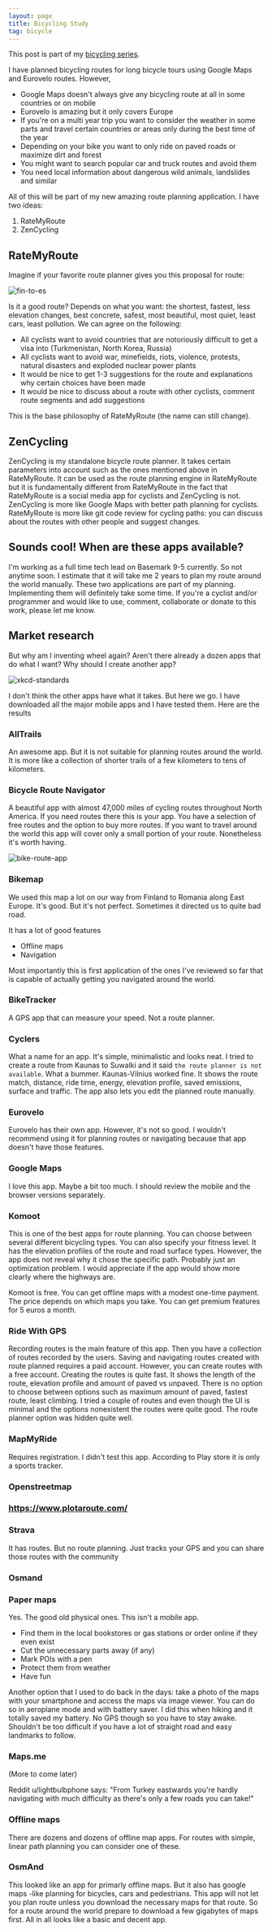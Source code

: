 ```yaml
---
layout: page
title: Bicycling Study
tag: bicycle
---
```


This post is part of my [bicycling series](https://hyrtsi.github.io/bicycling/).

I have planned bicycling routes for long bicycle tours using Google Maps and Eurovelo routes.
However,
- Google Maps doesn't always give any bicycling route at all in some countries or on mobile
- Eurovelo is amazing but it only covers Europe
- If you're on a multi year trip you want to consider the weather in some parts and travel certain countries or areas only during the best time of the year
- Depending on your bike you want to only ride on paved roads or maximize dirt and forest
- You might want to search popular car and truck routes and avoid them
- You need local information about dangerous wild animals, landslides and similar

All of this will be part of my new amazing route planning application. I have two ideas:

1. RateMyRoute
2. ZenCycling

## RateMyRoute

Imagine if your favorite route planner gives you this proposal for route:

![fin-to-es]({{site.baseurl}}/assets/fin-to-es.jpg)

Is it a good route?
Depends on what you want: the shortest, fastest, less elevation changes, best concrete, safest, most beautiful, most quiet, least cars, least pollution.
We can agree on the following:
- All cyclists want to avoid countries that are notoriously difficult to get a visa into (Turkmenistan, North Korea, Russia)
- All cyclists want to avoid war, minefields, riots, violence, protests, natural disasters and exploded nuclear power plants
- It would be nice to get 1-3 suggestions for the route and explanations why certain choices have been made
- It would be nice to discuss about a route with other cyclists, comment route segments and add suggestions

This is the base philosophy of RateMyRoute (the name can still change).

## ZenCycling

ZenCycling is my standalone bicycle route planner. It takes certain parameters into account such as the ones mentioned above in RateMyRoute.
It can be used as the route planning engine in RateMyRoute but it is fundamentally different from RateMyRoute in the fact that RateMyRoute is a social media app for cyclists and ZenCycling is not.
ZenCycling is more like Google Maps with better path planning for cyclists.
RateMyRoute is more like git code review for cycling paths: you can discuss about the routes with other people and suggest changes.

## Sounds cool! When are these apps available?

I'm working as a full time tech lead on Basemark 9-5 currently. So not anytime soon. I estimate that it will take me 2 years to plan my route around the world manually. These two applications are part of my planning. Implementing them will definitely take some time.
If you're a cyclist and/or programmer and would like to use, comment, collaborate or donate to this work, please let me know.

## Market research

But why am I inventing wheel again? Aren't there already a dozen apps that do what I want? Why should I create another app?

![xkcd-standards](https://imgs.xkcd.com/comics/standards.png)

I don't think the other apps have what it takes. But here we go. I have downloaded all the major mobile apps and I have tested them. Here are the results


### AllTrails

An awesome app. But it is not suitable for planning routes around the world. It is more like a collection of shorter trails of a few kilometers to tens of kilometers.

### Bicycle Route Navigator

A beautiful app with almost 47,000 miles of cycling routes throughout North America. If you need routes there this is your app. You have a selection of free routes and the option to buy more routes. If you want to travel around the world this app will cover only a small portion of your route. Nonetheless it's worth having.

![bike-route-app]({{site.baseurl}}/assets/bicycle-route-nav-app.jpg)

### Bikemap

We used this map a lot on our way from Finland to Romania along East Europe. It's good. But it's not perfect. Sometimes it directed us to quite bad road.

It has a lot of good features
- Offline maps
- Navigation

Most importantly this is first application of the ones I've reviewed so far that is capable of actually getting you navigated around the world.

### BikeTracker

A GPS app that can measure your speed. Not a route planner.

### Cyclers

What a name for an app.
It's simple, minimalistic and looks neat.
I tried to create a route from Kaunas to Suwalki and it said `the route planner is not available`.
What a bummer.
Kaunas-Vilnius worked fine. It shows the route match, distance, ride time, energy, elevation profile, saved emissions, surface and traffic.
The app also lets you edit the planned route manually.

### Eurovelo

Eurovelo has their own app.
However, it's not so good.
I wouldn't recommend using it for planning routes or navigating because that app doesn't have those features.

### Google Maps

I love this app. Maybe a bit too much. I should review the mobile and the browser versions separately.

### Komoot

This is one of the best apps for route planning. You can choose between several different bicycling types. You can also specify your fitness level.
It has the elevation profiles of the route and road surface types.
However, the app does not reveal why it chose the specific path.
Probably just an optimization problem.
I would appreciate if the app would show more clearly where the highways are.

Komoot is free. You can get offline maps with a modest one-time payment. The price depends on which maps you take.
You can get premium features for 5 euros a month.

### Ride With GPS

Recording routes is the main feature of this app.
Then you have a collection of routes recorded by the users.
Saving and navigating routes created with route planned requires a paid account.
However, you can create routes with a free account.
Creating the routes is quite fast. It shows the length of the route, elevation profile and amount of paved vs unpaved.
There is no option to choose between options such as maximum amount of paved, fastest route, least climbing.
I tried a couple of routes and even though the UI is minimal and the options nonexistent the routes were quite good.
The route planner option was hidden quite well.

### MapMyRide

Requires registration. I didn't test this app. According to Play store it is only a sports tracker.

### Openstreetmap

### https://www.plotaroute.com/

### Strava

It has routes. But no route planning. Just tracks your GPS and you can share those routes with the community

### Osmand

### Paper maps

Yes. The good old physical ones. This isn't a mobile app.

- Find them in the local bookstores or gas stations or order online if they even exist
- Cut the unnecessary parts away (if any)
- Mark POIs with a pen
- Protect them from weather
- Have fun

Another option that I used to do back in the days: take a photo of the maps with your smartphone and access the maps via image viewer.
You can do so in aeroplane mode and with battery saver.
I did this when hiking and it totally saved my battery.
No GPS though so you have to stay awake.
Shouldn't be too difficult if you have a lot of straight road and easy landmarks to follow.

### Maps.me


(More to come later)


Reddit u/lightbulbphone says: "From Turkey eastwards you're hardly navigating with much difficulty as there's only a few roads you can take!"

### Offline maps

There are dozens and dozens of offline map apps.
For routes with simple, linear path planning you can consider one of these.

### OsmAnd

This looked like an app for primarly offline maps. But it also has google maps -like planning for bicycles, cars and pedestrians.
This app will not let you plan route unless you download the necessary maps for that route. 
So for a route around the world prepare to download a few gigabytes of maps first.
All in all looks like a basic and decent app.